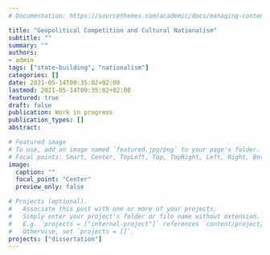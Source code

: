 ```yaml
---
# Documentation: https://sourcethemes.com/academic/docs/managing-content/

title: "Geopolitical Competition and Cultural Nationalism"
subtitle: ""
summary: ""
authors: 
- admin
tags: ["state-building", "nationalism"]
categories: []
date: 2021-05-14T09:35:02+02:00
lastmod: 2021-05-14T09:35:02+02:00
featured: true
draft: false
publication: Work in progress
publication_types: []
abstract: 

# Featured image
# To use, add an image named `featured.jpg/png` to your page's folder.
# Focal points: Smart, Center, TopLeft, Top, TopRight, Left, Right, BottomLeft, Bottom, BottomRight.
image:
  caption: ""
  focal_point: "Center"
  preview_only: false

# Projects (optional).
#   Associate this post with one or more of your projects.
#   Simply enter your project's folder or file name without extension.
#   E.g. `projects = ["internal-project"]` references `content/project/deep-learning/index.md`.
#   Otherwise, set `projects = []`.
projects: ["dissertation"]
---
```


